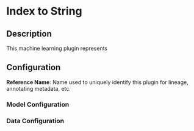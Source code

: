 
# Index to String

## Description
This machine learning plugin represents

## Configuration
**Reference Name**: Name used to uniquely identify this plugin for lineage, annotating metadata, etc.

### Model Configuration

### Data Configuration